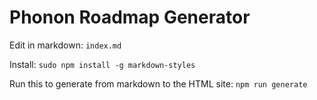 # Phonon Roadmap Generator
Edit in markdown: ```index.md```

Install:
```sudo npm install -g markdown-styles```

 Run this to generate from markdown to the HTML site:
```npm run generate```
